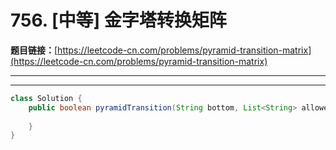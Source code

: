 # 756. [中等] 金字塔转换矩阵

**题目链接：**[https://leetcode-cn.com/problems/pyramid-transition-matrix](https://leetcode-cn.com/problems/pyramid-transition-matrix)

---

<Cards card="leetcode_756_pyramid-transition-matrix"></Cards>

---

```java
class Solution {
    public boolean pyramidTransition(String bottom, List<String> allowed) {
        
    }
}
```